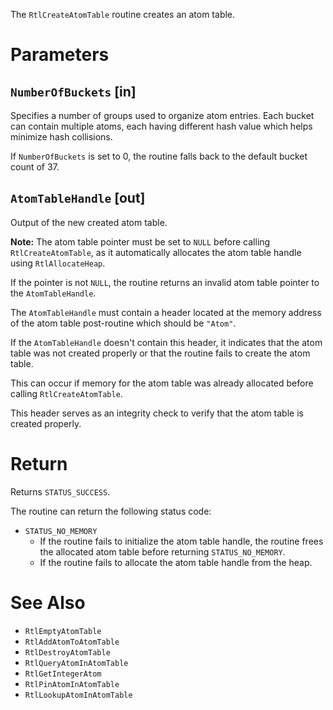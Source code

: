 The `RtlCreateAtomTable` routine creates an atom table.

# Parameters

## `NumberOfBuckets` [in]

Specifies a number of groups used to organize atom entries. Each bucket can contain multiple atoms, each having different hash value which helps minimize hash collisions.

If `NumberOfBuckets` is set to 0, the routine falls back to the default bucket count of 37.

## `AtomTableHandle` [out]

Output of the new created atom table.

**Note:** The atom table pointer must be set to `NULL` before calling  `RtlCreateAtomTable`, as it automatically allocates the atom table handle using `RtlAllocateHeap`. 

If the pointer is not `NULL`, the routine returns an invalid atom table pointer to the `AtomTableHandle`.

The `AtomTableHandle` must contain a header located at the memory address of the atom table post-routine which should be `"Atom"`.

If the `AtomTableHandle` doesn't contain this header, it indicates that the atom table was not created properly or that the routine fails to create the atom table. 

This can occur if memory for the atom table was already allocated before calling `RtlCreateAtomTable`.

This header serves as an integrity check to verify that the atom table is created properly.

# Return

Returns `STATUS_SUCCESS`. 

The routine can return the following status code:
* `STATUS_NO_MEMORY`
   * If the routine fails to initialize the atom table handle, the routine  frees the allocated atom table before returning `STATUS_NO_MEMORY`.
   * If the routine fails to allocate the atom table handle from the heap.

# See Also

- `RtlEmptyAtomTable` 
- `RtlAddAtomToAtomTable`
- `RtlDestroyAtomTable`
- `RtlQueryAtomInAtomTable`
- `RtlGetIntegerAtom`
- `RtlPinAtomInAtomTable`
- `RtlLookupAtomInAtomTable`
